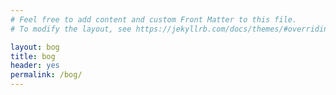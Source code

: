 ```yaml
---
# Feel free to add content and custom Front Matter to this file.
# To modify the layout, see https://jekyllrb.com/docs/themes/#overriding-theme-defaults

layout: bog
title: bog
header: yes
permalink: /bog/
---
```

